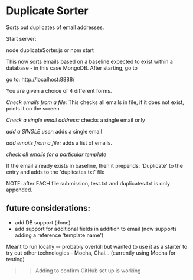 # Duplicate Sorter

Sorts out duplicates of email addresses.

Start server:

node duplicateSorter.js or npm start

This now sorts emails based on a baseline expected to exist within a database - in this case MongoDB. 
After starting, go to

go to: http://localhost:8888/ 

You are given a choice of 4 different forms. 

<em>Check emails from a file:</em>
This checks all emails in file, if it does not exist, prints it on the screen

<em>Check a single email address:</em> 
checks a single email only

<em>add a SINGLE user:</em>
adds a single email 

<em>add emails from a file:</em> 
adds a list of emails.

<em>check all emails for a particular template</em>

If the email already exists in baseline, then it prepends: 'Duplicate' to the entry and adds to the 'duplicates.txt' file

NOTE: after EACH file submission, test.txt and duplicates.txt is only appended.


## future considerations:
+ add DB support (done)
+ add support for additional fields in addition to email (now supports adding a reference 'template name')

Meant to run locally -- probably overkill but wanted to use it as a starter to try out other technologies - Mocha, Chai... (currently using Mocha for testing)

>>Adding to confirm GitHub set up is working



